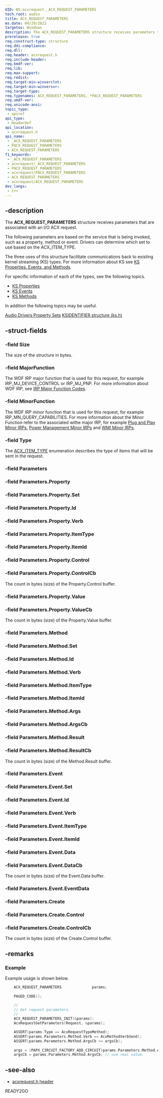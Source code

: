 ```yaml
---
UID: NS:acxrequest._ACX_REQUEST_PARAMETERS
tech.root: audio
title: ACX_REQUEST_PARAMETERS
ms.date: 04/29/2022
targetos: Windows
description: The ACX_REQUEST_PARAMETERS structure receives parameters that are associated with an I/O ACX request.
prerelease: true
req.construct-type: structure
req.ddi-compliance: 
req.dll: 
req.header: acxrequest.h
req.include-header: 
req.kmdf-ver: 
req.lib: 
req.max-support: 
req.redist: 
req.target-min-winverclnt: 
req.target-min-winversvr: 
req.target-type: 
req.typenames: ACX_REQUEST_PARAMETERS, *PACX_REQUEST_PARAMETERS
req.umdf-ver: 
req.unicode-ansi: 
topic_type:
 - apiref
api_type:
 - HeaderDef
api_location:
 - acxrequest.h
api_name:
 - _ACX_REQUEST_PARAMETERS
 - PACX_REQUEST_PARAMETERS
 - ACX_REQUEST_PARAMETERS
f1_keywords:
 - _ACX_REQUEST_PARAMETERS
 - acxrequest/_ACX_REQUEST_PARAMETERS
 - PACX_REQUEST_PARAMETERS
 - acxrequest/PACX_REQUEST_PARAMETERS
 - ACX_REQUEST_PARAMETERS
 - acxrequest/ACX_REQUEST_PARAMETERS
dev_langs:
 - c++
---
```


## -description

The **ACX_REQUEST_PARAMETERS** structure receives parameters that are associated with an I/O ACX request.

The following parameters are based on the service that is being invoked, such as a property, method or event. Drivers can determine which set to use based on the ACX_ITEM_TYPE.

The three uses of this structure facilitate communications back to existing kernel streaming (KS) types. For more information about KS see [KS Properties, Events, and Methods](/windows-hardware/drivers/stream/ks-properties--events--and-methods).

For specific information of each of the types, see the following topics.

- [KS Properties](/windows-hardware/drivers/stream/ks-properties)
- [KS Events](/windows-hardware/drivers/stream/ks-events)
- [KS Methods](/windows-hardware/drivers/stream/ks-methods)

In addition the following topics may be useful.

[Audio Drivers Property Sets](/windows-hardware/drivers/audio/audio-drivers-property-sets)
[KSIDENTIFIER structure (ks.h)](/windows-hardware/drivers/ddi/ks/ns-ks-ksidentifier)

## -struct-fields

### -field Size

The size of the structure in bytes.

### -field MajorFunction

The WDF IRP major function that is used for this request, for example IRP_MJ_DEVICE_CONTROL or IRP_MJ_PNP. For more information about WDF IRP, see [IRP Major Function Codes](/windows-hardware/drivers/kernel/irp-major-function-codes).

### -field MinorFunction

The WDF IRP minor function that is used for this request, for example IRP_MN_QUERY_CAPABILITIES. For more information about the Minor Function refer to the associated withe major IRP, for example [Plug and Play Minor IRPs](/windows-hardware/drivers/kernel/plug-and-play-minor-irps), [Power Management Minor IRPs](/windows-hardware/drivers/kernel/power-management-minor-irps) and [WMI Minor IRPs](/windows-hardware/drivers/kernel/wmi-minor-irps).

### -field Type

The [ACX_ITEM_TYPE](ne-acxrequest-acx_item_type.md) enumeration describes the type of items that will be sent in the request.

### -field Parameters

### -field Parameters.Property

### -field Parameters.Property.Set

### -field Parameters.Property.Id

### -field Parameters.Property.Verb

### -field Parameters.Property.ItemType

### -field Parameters.Property.ItemId

### -field Parameters.Property.Control

### -field Parameters.Property.ControlCb

The count in bytes (size) of the Property.Control buffer.

### -field Parameters.Property.Value

### -field Parameters.Property.ValueCb

The count in bytes (size) of the Property.Value buffer.

### -field Parameters.Method

### -field Parameters.Method.Set

### -field Parameters.Method.Id

### -field Parameters.Method.Verb

### -field Parameters.Method.ItemType

### -field Parameters.Method.ItemId

### -field Parameters.Method.Args

### -field Parameters.Method.ArgsCb

### -field Parameters.Method.Result

### -field Parameters.Method.ResultCb

The count in bytes (size) of the Method.Result buffer.

### -field Parameters.Event

### -field Parameters.Event.Set

### -field Parameters.Event.Id

### -field Parameters.Event.Verb

### -field Parameters.Event.ItemType

### -field Parameters.Event.ItemId

### -field Parameters.Event.Data

### -field Parameters.Event.DataCb

The count in bytes (size) of the Event.Data buffer.

### -field Parameters.Event.EventData

### -field Parameters.Create

### -field Parameters.Create.Control

### -field Parameters.Create.ControlCb

The count in bytes (size) of the Create.Control buffer.

## -remarks

### Example

Example usage is shown below.

```cpp
    ACX_REQUEST_PARAMETERS              params;
    
    PAGED_CODE();

    //
    // Get request parameters.
    //
    ACX_REQUEST_PARAMETERS_INIT(&params);
    AcxRequestGetParameters(Request, &params);

    ASSERT(params.Type == AcxRequestTypeMethod);
    ASSERT(params.Parameters.Method.Verb == AcxMethodVerbSend);
    ASSERT(params.Parameters.Method.ArgsCb >= argsCb);
        
    args = (PAPX_CIRCUIT_FACTORY_ADD_CIRCUIT)params.Parameters.Method.Args;
    argsCb = params.Parameters.Method.ArgsCb; // use real value.
```

## -see-also

- [acxrequest.h header](index.md)

READY2GO
